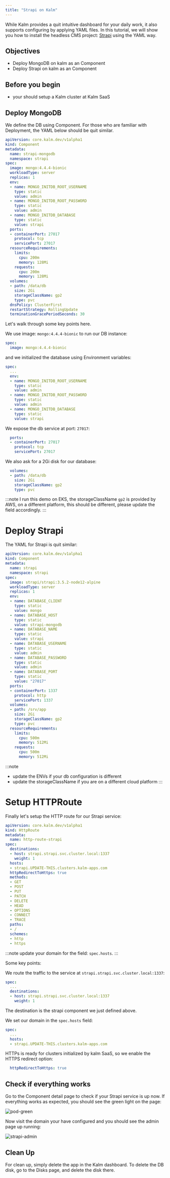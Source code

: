 ```yaml
---
title: "Strapi on Kalm"
---
```


While Kalm provides a quit intuitive dashboard for your daily work, it also supports configuring by applying YAML files. 
In this tutorial, we will show you how to install the headless CMS project: [Strapi](https://strapi.io/) using the YAML way.

## Objectives

- Deploy MongoDB on kalm as an Component
- Deploy Strapi on kalm as an Component

## Before you begin

- your should setup a Kalm cluster at Kalm SaaS

## Deploy MongoDB

We define the DB using Component. For those who are familiar with Deployment, the YAML below should be quit similar.

```yaml
apiVersion: core.kalm.dev/v1alpha1
kind: Component
metadata:
  name: strapi-mongodb
  namespace: strapi
spec:
  image: mongo:4.4.4-bionic
  workloadType: server
  replicas: 1
  env:
  - name: MONGO_INITDB_ROOT_USERNAME
    type: static
    value: admin
  - name: MONGO_INITDB_ROOT_PASSWORD
    type: static
    value: admin
  - name: MONGO_INITDB_DATABASE
    type: static
    value: strapi
  ports:
  - containerPort: 27017
    protocol: tcp
    servicePort: 27017
  resourceRequirements:
    limits:
      cpu: 200m
      memory: 128Mi
    requests:
      cpu: 200m
      memory: 128Mi
  volumes:
  - path: /data/db
    size: 2Gi
    storageClassName: gp2
    type: pvc
  dnsPolicy: ClusterFirst
  restartStrategy: RollingUpdate
  terminationGracePeriodSeconds: 30
```

Let's walk through some key points here.

We use image: `mongo:4.4.4-bionic` to run our DB instance:

```yaml
spec:
  image: mongo:4.4.4-bionic
```

and we initialized the database using Environment variables:

```yaml
spec:
  ...
  env:
  - name: MONGO_INITDB_ROOT_USERNAME
    type: static
    value: admin
  - name: MONGO_INITDB_ROOT_PASSWORD
    type: static
    value: admin
  - name: MONGO_INITDB_DATABASE
    type: static
    value: strapi
```

We expose the db service at port: `27017`:

```yaml
  ports:
  - containerPort: 27017
    protocol: tcp
    servicePort: 27017
```

We also ask for a 2Gi disk for our database:

```yaml
  volumes:
  - path: /data/db
    size: 2Gi
    storageClassName: gp2
    type: pvc
```

:::note
I run this demo on EKS, the storageClassName `gp2` is provided by AWS, on a different platform, this should be different, please update the field accordingly.
:::

# Deploy Strapi

The YAML for Strapi is quit similar:

```yaml
apiVersion: core.kalm.dev/v1alpha1
kind: Component
metadata:
  name: strapi
  namespace: strapi
spec:
  image: strapi/strapi:3.5.2-node12-alpine
  workloadType: server
  replicas: 1
  env:
  - name: DATABASE_CLIENT
    type: static
    value: mongo
  - name: DATABASE_HOST
    type: static
    value: strapi-mongodb
  - name: DATABASE_NAME
    type: static
    value: strapi
  - name: DATABASE_USERNAME
    type: static
    value: admin
  - name: DATABASE_PASSWORD
    type: static
    value: admin
  - name: DATABASE_PORT
    type: static
    value: "27017"
  ports:
  - containerPort: 1337
    protocol: http
    servicePort: 1337
  volumes:
  - path: /srv/app
    size: 2Gi
    storageClassName: gp2
    type: pvc
  resourceRequirements:
    limits:
      cpu: 500m
      memory: 512Mi
    requests:
      cpu: 500m
      memory: 512Mi
```

:::note
- update the ENVs if your db configuration is different
- update the storageClassName if you are on a different cloud platform
:::

# Setup HTTPRoute

Finally let's setup the HTTP route for our Strapi service:

```yaml
apiVersion: core.kalm.dev/v1alpha1
kind: HttpRoute
metadata:
  name: http-route-strapi
spec:
  destinations:
  - host: strapi.strapi.svc.cluster.local:1337
    weight: 1
  hosts:
  - strapi.UPDATE-THIS.clusters.kalm-apps.com
  httpRedirectToHttps: true
  methods:
  - GET
  - POST
  - PUT
  - PATCH
  - DELETE
  - HEAD
  - OPTIONS
  - CONNECT
  - TRACE
  paths:
  - /
  schemes:
  - http
  - https
```

:::note
update your domain for the field: `spec.hosts`.
:::

Some key points:

We route the traffic to the service at `strapi.strapi.svc.cluster.local:1337`:

```yaml
spec:
  ...
  destinations:
  - host: strapi.strapi.svc.cluster.local:1337
    weight: 1
```

The destination is the strapi component we just defined above.

We set our domain in the `spec.hosts` field:

```yaml
spec:
  ...
  hosts:
  - strapi.UPDATE-THIS.clusters.kalm-apps.com
```

HTTPs is ready for clusters initialized by kalm SaaS, so we enable the HTTPS redirect option:

```yaml
  httpRedirectToHttps: true
```

## Check if everything works

Go to the Component detail page to check if your Strapi service is up now. If everything works as expected, you should see the green light on the page:

![pod-green](assets/strapi-pod-green.jpg)

Now visit the domain your have configured and you should see the admin page up running:

![strapi-admin](assets/strapi-admin.jpg)

## Clean Up

For clean up, simply delete the app in the Kalm dashboard. To delete the DB disk, go to the Disks page, and delete the disk there.